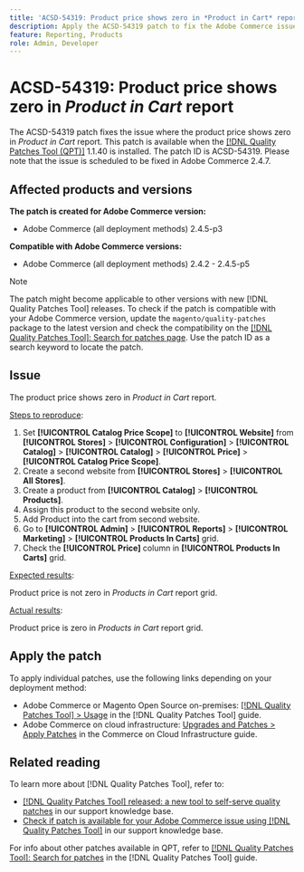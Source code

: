 ```yaml
---
title: 'ACSD-54319: Product price shows zero in *Product in Cart* report'
description: Apply the ACSD-54319 patch to fix the Adobe Commerce issue where the product price shows zero in *Product in Cart* report
feature: Reporting, Products
role: Admin, Developer
---
```

# ACSD-54319: Product price shows zero in *Product in Cart* report

The ACSD-54319 patch fixes the issue where the product price shows zero in *Product in Cart* report. This patch is available when the [[!DNL Quality Patches Tool (QPT)]](/help/announcements/adobe-commerce-announcements/magento-quality-patches-released-new-tool-to-self-serve-quality-patches.md) 1.1.40 is installed. The patch ID is ACSD-54319. Please note that the issue is scheduled to be fixed in Adobe Commerce 2.4.7.

## Affected products and versions

**The patch is created for Adobe Commerce version:**

* Adobe Commerce (all deployment methods) 2.4.5-p3

**Compatible with Adobe Commerce versions:**

* Adobe Commerce (all deployment methods) 2.4.2 - 2.4.5-p5

>[!NOTE]
>
>The patch might become applicable to other versions with new [!DNL Quality Patches Tool] releases. To check if the patch is compatible with your Adobe Commerce version, update the `magento/quality-patches` package to the latest version and check the compatibility on the [[!DNL Quality Patches Tool]: Search for patches page](https://experienceleague.adobe.com/tools/commerce-quality-patches/index.html). Use the patch ID as a search keyword to locate the patch.

## Issue

The product price shows zero in *Product in Cart* report.

<u>Steps to reproduce</u>:

1. Set **[!UICONTROL Catalog Price Scope]** to **[!UICONTROL Website]** from **[!UICONTROL Stores]** > **[!UICONTROL Configuration]** > **[!UICONTROL Catalog]** > **[!UICONTROL Catalog]** > **[!UICONTROL Price]** > **[!UICONTROL Catalog Price Scope]**.
1. Create a second website from **[!UICONTROL Stores]** > **[!UICONTROL All Stores]**.
1. Create a product from **[!UICONTROL Catalog]** > **[!UICONTROL Products]**.
1. Assign this product to the second website only.
1. Add Product into the cart from second website.
1. Go to **[!UICONTROL Admin]** > **[!UICONTROL Reports]** > **[!UICONTROL Marketing]** > **[!UICONTROL Products In Carts]** grid.
1. Check the **[!UICONTROL Price]** column in **[!UICONTROL Products In Carts]** grid.

<u>Expected results</u>:

Product price is not zero in *Products in Cart* report grid.

<u>Actual results</u>:

Product price is zero in *Products in Cart* report grid.
 
## Apply the patch

To apply individual patches, use the following links depending on your deployment method:

* Adobe Commerce or Magento Open Source on-premises: [[!DNL Quality Patches Tool] > Usage](https://experienceleague.adobe.com/docs/commerce-operations/tools/quality-patches-tool/usage.html) in the [!DNL Quality Patches Tool] guide.
* Adobe Commerce on cloud infrastructure: [Upgrades and Patches > Apply Patches](https://experienceleague.adobe.com/docs/commerce-cloud-service/user-guide/develop/upgrade/apply-patches.html) in the Commerce on Cloud Infrastructure guide.

## Related reading

To learn more about [!DNL Quality Patches Tool], refer to:

* [[!DNL Quality Patches Tool] released: a new tool to self-serve quality patches](/help/announcements/adobe-commerce-announcements/magento-quality-patches-released-new-tool-to-self-serve-quality-patches.md) in our support knowledge base.
* [Check if patch is available for your Adobe Commerce issue using [!DNL Quality Patches Tool]](/help/support-tools/patches-available-in-qpt-tool/check-patch-for-magento-issue-with-magento-quality-patches.md) in our support knowledge base.

For info about other patches available in QPT, refer to [[!DNL Quality Patches Tool]: Search for patches](https://experienceleague.adobe.com/tools/commerce-quality-patches/index.html) in the [!DNL Quality Patches Tool] guide.